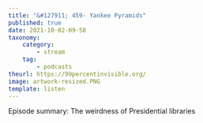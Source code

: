 ```yaml
---
title: "&#127911; 459- Yankee Pyramids"
published: true
date: 2021-10-02-09-58
taxonomy:
    category:
        - stream
    tag:
        - podcasts
theurl: https://99percentinvisible.org/
image: artwork-resized.PNG
template: listen
---
```


Episode summary: The weirdness of Presidential libraries
